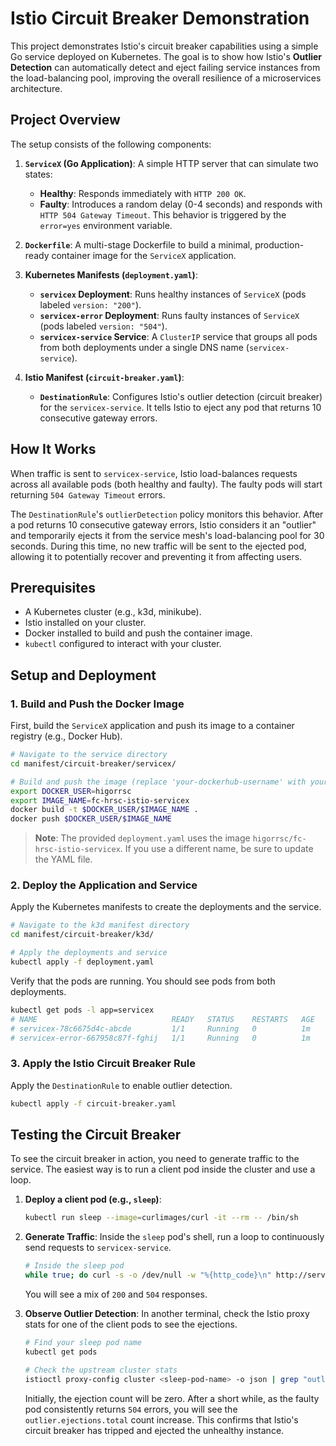 # Istio Circuit Breaker Demonstration

This project demonstrates Istio's circuit breaker capabilities using a simple Go service deployed on Kubernetes. The goal is to show how Istio's **Outlier Detection** can automatically detect and eject failing service instances from the load-balancing pool, improving the overall resilience of a microservices architecture.

## Project Overview

The setup consists of the following components:

1. **`ServiceX` (Go Application)**: A simple HTTP server that can simulate two states:
    * **Healthy**: Responds immediately with `HTTP 200 OK`.
    * **Faulty**: Introduces a random delay (0-4 seconds) and responds with `HTTP 504 Gateway Timeout`. This behavior is triggered by the `error=yes` environment variable.

2. **`Dockerfile`**: A multi-stage Dockerfile to build a minimal, production-ready container image for the `ServiceX` application.

3. **Kubernetes Manifests (`deployment.yaml`)**:
    * **`servicex` Deployment**: Runs healthy instances of `ServiceX` (pods labeled `version: "200"`).
    * **`servicex-error` Deployment**: Runs faulty instances of `ServiceX` (pods labeled `version: "504"`).
    * **`servicex-service` Service**: A `ClusterIP` service that groups all pods from both deployments under a single DNS name (`servicex-service`).

4. **Istio Manifest (`circuit-breaker.yaml`)**:
    * **`DestinationRule`**: Configures Istio's outlier detection (circuit breaker) for the `servicex-service`. It tells Istio to eject any pod that returns 10 consecutive gateway errors.

## How It Works

When traffic is sent to `servicex-service`, Istio load-balances requests across all available pods (both healthy and faulty). The faulty pods will start returning `504 Gateway Timeout` errors.

The `DestinationRule`'s `outlierDetection` policy monitors this behavior. After a pod returns 10 consecutive gateway errors, Istio considers it an "outlier" and temporarily ejects it from the service mesh's load-balancing pool for 30 seconds. During this time, no new traffic will be sent to the ejected pod, allowing it to potentially recover and preventing it from affecting users.

## Prerequisites

* A Kubernetes cluster (e.g., k3d, minikube).
* Istio installed on your cluster.
* Docker installed to build and push the container image.
* `kubectl` configured to interact with your cluster.

## Setup and Deployment

### 1. Build and Push the Docker Image

First, build the `ServiceX` application and push its image to a container registry (e.g., Docker Hub).

```sh
# Navigate to the service directory
cd manifest/circuit-breaker/servicex/

# Build and push the image (replace 'your-dockerhub-username' with your own)
export DOCKER_USER=higorrsc
export IMAGE_NAME=fc-hrsc-istio-servicex
docker build -t $DOCKER_USER/$IMAGE_NAME .
docker push $DOCKER_USER/$IMAGE_NAME
```

> **Note**: The provided `deployment.yaml` uses the image `higorrsc/fc-hrsc-istio-servicex`. If you use a different name, be sure to update the YAML file.

### 2. Deploy the Application and Service

Apply the Kubernetes manifests to create the deployments and the service.

```sh
# Navigate to the k3d manifest directory
cd manifest/circuit-breaker/k3d/

# Apply the deployments and service
kubectl apply -f deployment.yaml
```

Verify that the pods are running. You should see pods from both deployments.

```sh
kubectl get pods -l app=servicex
# NAME                              READY   STATUS    RESTARTS   AGE
# servicex-78c6675d4c-abcde         1/1     Running   0          1m
# servicex-error-667958c87f-fghij   1/1     Running   0          1m
```

### 3. Apply the Istio Circuit Breaker Rule

Apply the `DestinationRule` to enable outlier detection.

```sh
kubectl apply -f circuit-breaker.yaml
```

## Testing the Circuit Breaker

To see the circuit breaker in action, you need to generate traffic to the service. The easiest way is to run a client pod inside the cluster and use a loop.

1. **Deploy a client pod (e.g., `sleep`)**:

    ```sh
    kubectl run sleep --image=curlimages/curl -it --rm -- /bin/sh
    ```

2. **Generate Traffic**:
    Inside the `sleep` pod's shell, run a loop to continuously send requests to `servicex-service`.

    ```sh
    # Inside the sleep pod
    while true; do curl -s -o /dev/null -w "%{http_code}\n" http://servicex-service; sleep 0.1; done
    ```

    You will see a mix of `200` and `504` responses.

3. **Observe Outlier Detection**:
    In another terminal, check the Istio proxy stats for one of the client pods to see the ejections.

    ```sh
    # Find your sleep pod name
    kubectl get pods

    # Check the upstream cluster stats
    istioctl proxy-config cluster <sleep-pod-name> -o json | grep "outlier.ejections"
    ```

    Initially, the ejection count will be zero. After a short while, as the faulty pod consistently returns `504` errors, you will see the `outlier.ejections.total` count increase. This confirms that Istio's circuit breaker has tripped and ejected the unhealthy instance.
